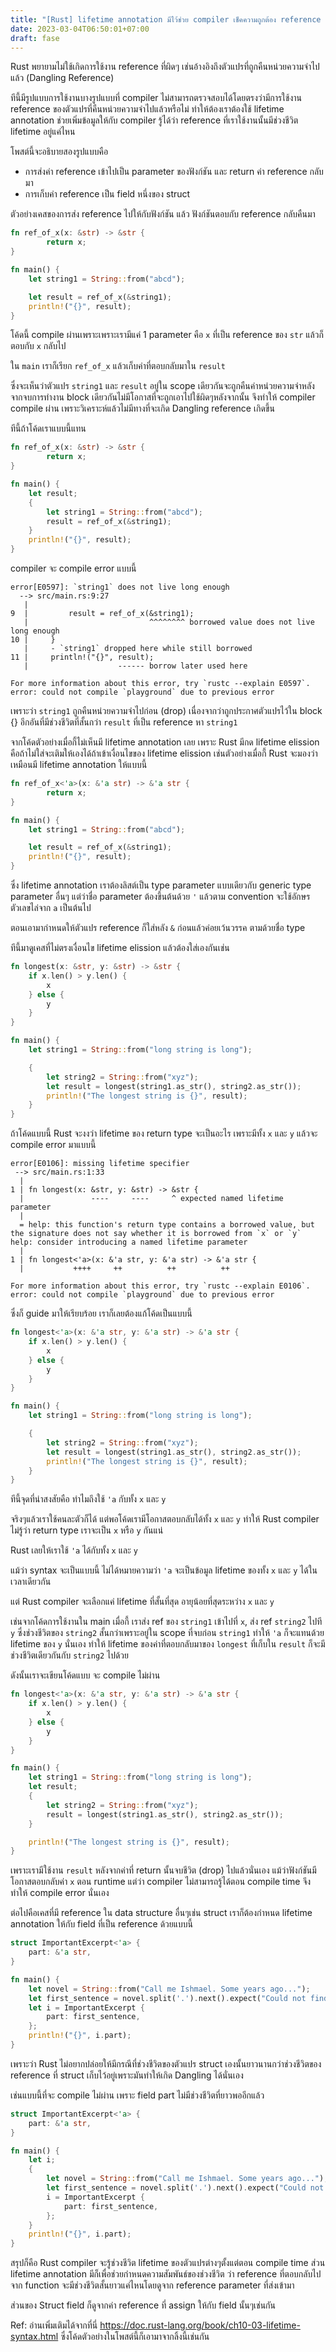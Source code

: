```yaml
---
title: "[Rust] lifetime annotation มีไว้ช่วย compiler เช็คความถูกต้อง reference ตอน compile time"
date: 2023-03-04T06:50:01+07:00
draft: fase
---
```


Rust พยายามไม่ใช้เกิดการใช้งาน reference ที่ผิดๆ เช่นอ้างอิงถึงตัวแปรที่ถูกคืนหน่วยความจำไปแล้ว (Dangling Reference)

ทีนี้มีรูปแบบการใช้งานบางรูปแบบที่ compiler ไม่สามารถตรวจสอบได้โดยตรงว่ามีการใช้งาน reference ของตัวแปรที่คืนหน่วยความจำไปแล้วหรือไม่ ทำให้ต้องเราต้องใช้ lifetime annotation ช่วยเพิ่มข้อมูลให้กับ compiler รู้ได้ว่า reference ที่เราใช้งานนั้นมีช่วงชีวิต lifetime อยู่แค่ไหน

โพสต์นี้จะอธิบายสองรูปแบบคือ

- การส่งค่า reference เข้าไปเป็น parameter ของฟังก์ชัน และ return ค่า reference กลับมา
- การเก็บค่า reference เป็น field หนึ่งของ struct

<!--more-->

ตัวอย่างเคสของการส่ง reference ไปให้กับฟังก์ชัน แล้ว ฟังก์ชันตอบกับ reference กลับคืนมา

```rust
fn ref_of_x(x: &str) -> &str {
        return x;
}

fn main() {
    let string1 = String::from("abcd");

    let result = ref_of_x(&string1);
    println!("{}", result);
}
```

โค้ดนี้ compile ผ่านเพราะเพราะเรามีแค่ 1 parameter คือ `x` ที่เป็น reference ของ `str` แล้วก็ตอบกับ `x` กลับไป

ใน `main` เราก็เรียก `ref_of_x` แล้วเก็บค่าที่ตอบกลับมาใน `result`

ซึ่งจะเห็นว่าตัวแปร `string1` และ `result` อยู่ใน scope เดียวกันจะถูกคืนค่าหน่วยความจำหลังจากจบการทำงาน block เดียวกันไม่มีโอกาสที่จะถูกเอาไปใช้ผิดๆหลังจากนั้น จึงทำให้ compiler compile ผ่าน เพราะวิเคราะห์แล้วไม่มีทางที่จะเกิด Dangling reference เกิดขึ้น

ทีนี้ถ้าโค้ดเราแบบนี้แทน

```rust
fn ref_of_x(x: &str) -> &str {
        return x;
}

fn main() {
    let result;
    {
        let string1 = String::from("abcd");
        result = ref_of_x(&string1);
    }
    println!("{}", result);
}
```

compiler จะ compile error แบบนี้

```
error[E0597]: `string1` does not live long enough
  --> src/main.rs:9:27
   |
9  |         result = ref_of_x(&string1);
   |                           ^^^^^^^^ borrowed value does not live long enough
10 |     }
   |     - `string1` dropped here while still borrowed
11 |     println!("{}", result);
   |                    ------ borrow later used here

For more information about this error, try `rustc --explain E0597`.
error: could not compile `playground` due to previous error
```

เพราะว่า `string1` ถูกคืนหน่วยความจำไปก่อน (drop) เนื่องจากว่าถูกประกาศตัวแปรไว้ใน block {} อีกอันที่มีช่วงชีวิตที่สั้นกว่า `result` ที่เป็น reference หา `string1`

จากโค้ดตัวอย่างเมื่อกี้ไม่เห็นมี lifetime annotation เลย เพราะ Rust มีกด lifetime elission คือถ้าไม่ใส่จะเติมให้เองได้ถ้าเข้าเงื่อนไขของ lifetime elission เช่นตัวอย่างเมื่อกี้ Rust จะมองว่าเหมือนมี lifetime annotation ให้แบบนี้

```rust
fn ref_of_x<'a>(x: &'a str) -> &'a str {
        return x;
}

fn main() {
    let string1 = String::from("abcd");

    let result = ref_of_x(&string1);
    println!("{}", result);
}
```

ซึ่ง lifetime annotation เราต้องลิสต์เป็น type parameter แบบเดียวกับ generic type parameter อื่นๆ แต่ว่าชื่อ parameter ต้องขึ้นต้นด้วย `'` แล้วตาม convention จะใช้อักษรตัวเลขไล่จาก `a` เป็นต้นไป

ตอนเอามากำหนดให้ตัวแปร reference ก็ใส่หลัง `&` ก่อนแล้วค่อยเว้นวรรค ตามด้วยชื่อ type

ทีนี้มาดูเคสที่ไม่ตรงเงื่อนไข lifetime elission แล้วต้องใส่เองกันเช่น

```rust
fn longest(x: &str, y: &str) -> &str {
    if x.len() > y.len() {
        x
    } else {
        y
    }
}

fn main() {
    let string1 = String::from("long string is long");

    {
        let string2 = String::from("xyz");
        let result = longest(string1.as_str(), string2.as_str());
        println!("The longest string is {}", result);
    }
}
```

ถ้าโค้ดแบบนี้ Rust จะงงว่า lifetime ของ return type จะเป็นอะไร เพราะมีทั้ง `x` และ `y` แล้วจะ compile error มาแบบนี้

```
error[E0106]: missing lifetime specifier
 --> src/main.rs:1:33
  |
1 | fn longest(x: &str, y: &str) -> &str {
  |               ----     ----     ^ expected named lifetime parameter
  |
  = help: this function's return type contains a borrowed value, but the signature does not say whether it is borrowed from `x` or `y`
help: consider introducing a named lifetime parameter
  |
1 | fn longest<'a>(x: &'a str, y: &'a str) -> &'a str {
  |           ++++     ++          ++          ++

For more information about this error, try `rustc --explain E0106`.
error: could not compile `playground` due to previous error
```

ซึ่งก็ guide มาให้เรียบร้อย เราก็เลยต้องแก้โค้ดเป็นแบบนี้

```rust
fn longest<'a>(x: &'a str, y: &'a str) -> &'a str {
    if x.len() > y.len() {
        x
    } else {
        y
    }
}

fn main() {
    let string1 = String::from("long string is long");

    {
        let string2 = String::from("xyz");
        let result = longest(string1.as_str(), string2.as_str());
        println!("The longest string is {}", result);
    }
}
```

ทีนี้จุดที่น่าสงสัยคือ ทำไมถึงใช้ `'a` กับทั้ง `x` และ `y`

จริงๆแล้วเราใช้คนละตัวก็ได้ แต่พอโค้ดเรามีโอกาสตอบกลับได้ทั้ง `x` และ `y` ทำให้ Rust compiler ไม่รู้ว่า return type เราจะเป็น `x` หรือ `y` กันแน่

Rust เลยให้เราใช้ `'a` ได้กับทั้ง `x` และ `y`

แม้ว่า syntax จะเป็นแบบนี้ ไม่ได้หมายความว่า `'a` จะเป็นข้อมูล lifetime ของทั้ง `x` และ `y` ได้ในเวลาเดียวกัน

แต่ Rust compiler จะเลือกแค่ lifetime ที่สั้นที่สุด อายุน้อยที่สุดระหว่าง `x` และ `y`

เช่นจากโค้ดการใช้งานใน main เมื่อกี้ เราส่ง ref ของ `string1` เข้าไปที่ `x`, ส่ง ref `string2` ไปที `y` ซึ่งช่วงชีวิตของ `string2` สั้นกว่าเพราะอยู่ใน scope ที่จบก่อน `string1` ทำให้ `'a` ก็จะแทนด้วย lifetime ของ `y` นั่นเอง ทำให้ lifetime ของค่าที่ตอบกลับมาของ `longest` ที่เก็บใน `result` ก็จะมีช่วงชีวิตเดียวกันกับ `string2` ไปด้วย

ดังนั้นเราจะเขียนโค้ดแบบ จะ compile ไม่ผ่าน

```rust
fn longest<'a>(x: &'a str, y: &'a str) -> &'a str {
    if x.len() > y.len() {
        x
    } else {
        y
    }
}

fn main() {
    let string1 = String::from("long string is long");
    let result;
    {
        let string2 = String::from("xyz");
        result = longest(string1.as_str(), string2.as_str());
    }

    println!("The longest string is {}", result);
}
```

เพราะเรามีใช้งาน `result` หลังจากค่าที่ return นั้นจบชีวิต (drop) ไปแล้วนั่นเอง แม้ว่าฟังก์ชันมีโอกาสตอบกลับค่า `x` ตอน runtime แต่ว่า compiler ไม่สามารถรู้ได้ตอน compile time จึงทำให้ compile error นั่นเอง

ต่อไปคือเคสที่มี reference ใน data structure อื่นๆเช่น struct เราก็ต้องกำหนด lifetime annotation ให้กับ field ที่เป็น reference ด้วยแบบนี้

```rust
struct ImportantExcerpt<'a> {
    part: &'a str,
}

fn main() {
    let novel = String::from("Call me Ishmael. Some years ago...");
    let first_sentence = novel.split('.').next().expect("Could not find a '.'");
    let i = ImportantExcerpt {
        part: first_sentence,
    };
    println!("{}", i.part);
}
```

เพราะว่า Rust ไม่อยากปล่อยให้มีกรณีที่ช่วงชีวิตของตัวแปร struct เองนั้นยาวนานกว่าช่วงชีวิตของ reference ที่ struct เก็บไว้อยู่เพราะมันทำให้เกิด Dangling ได้นั่นเอง

เช่นแบบนี้ที่จะ compile ไม่ผ่าน เพราะ field part ไม่มีช่วงชีวิตที่ยาวพออีกแล้ว

```rust
struct ImportantExcerpt<'a> {
    part: &'a str,
}

fn main() {
    let i;
    {
        let novel = String::from("Call me Ishmael. Some years ago...");
        let first_sentence = novel.split('.').next().expect("Could not find a '.'");
        i = ImportantExcerpt {
            part: first_sentence,
        };
    }
    println!("{}", i.part);
}
```

สรุปก็คือ Rust compiler จะรู้ช่วงชีวิต lifetime ของตัวแปรต่างๆตั้งแต่ตอน compile time ส่วน lifetime annotation มีก็เพื่อช่วยกำหนดความสัมพันธ์ของช่วงชีวิต ว่า reference ที่ตอบกลับไปจาก function จะมีช่วงชีวิตสั้นยาวแค่ไหนโดยดูจาก reference parameter ที่ส่งเข้ามา

ส่วนของ Struct field ก็ดูจากค่า reference ที่ assign ให้กับ field นั้นๆเช่นกัน

Ref:
อ่านเพิ่มเติมได้จากที่นี่ https://doc.rust-lang.org/book/ch10-03-lifetime-syntax.html ซึ่งโค้ดตัวอย่างในโพสต์นี้ก็เอามาจากลิ้งนี้เช่นกัน
